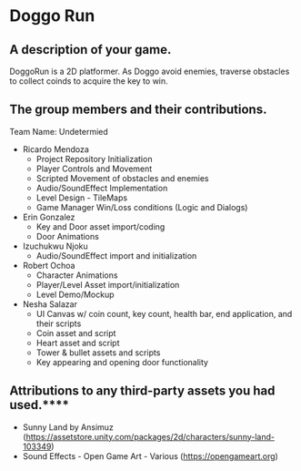 
# Doggo Run
## A description of your game.
DoggoRun is a 2D platformer. As Doggo avoid enemies, traverse obstacles to collect coinds to acquire the key to win.

## The group members and their contributions.
Team Name: Undetermied
- Ricardo Mendoza
  - Project Repository Initialization
  - Player Controls and Movement
  - Scripted Movement of obstacles and enemies
  - Audio/SoundEffect Implementation
  - Level Design - TileMaps
  - Game Manager Win/Loss conditions (Logic and Dialogs)
- Erin Gonzalez
  - Key and Door asset import/coding
  - Door Animations
- Izuchukwu Njoku
  - Audio/SoundEffect import and initialization 
- Robert Ochoa
  - Character Animations
  - Player/Level Asset import/initialization
  - Level Demo/Mockup
- Nesha Salazar
  - UI Canvas w/ coin count, key count, health bar, end application, and their scripts 
  - Coin asset and script
  - Heart asset and script
  - Tower & bullet assets and scripts
  - Key appearing and opening door functionality

## Attributions to any third-party assets you had used.****
- Sunny Land by Ansimuz (https://assetstore.unity.com/packages/2d/characters/sunny-land-103349)
- Sound Effects - Open Game Art - Various (https://opengameart.org)
